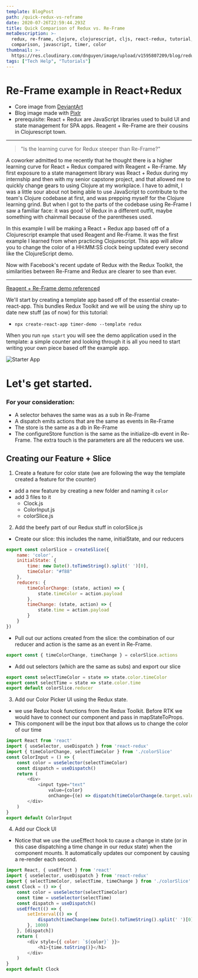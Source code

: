 ```yaml
---
template: BlogPost
path: /quick-redux-vs-reframe
date: 2020-07-26T22:59:44.293Z
title: Quick Comparison of Redux vs. Re-Frame
metaDescription: >-
  redux, re-frame, clojure, clojurescript, cljs, react-redux, tutorial,
  comparison, javascript, timer, color
thumbnail: >-
  https://res.cloudinary.com/dnguyen/image/upload/v1595807209/blog/redux-reframe_vln1sh.jpg
tags: ["Tech Help", "Tutorials"]
---
```

# Re-Frame example in React+Redux
* Core image from [DeviantArt](https://www.deviantart.com/ameij/art/Arm-wrestling-167001658)
* Blog image made with [Pixlr](https://pixlr.com/x/)
* prerequisite: React + Redux are JavaScript libraries used to build UI and state management for SPA apps. Reagent + Re-Frame are their cousins in Clojurescript town.

---
> "Is the learning curve for Redux steeper than Re-Frame?"

A coworker admitted to me recently that he thought there is a higher learning curve for React + Redux compared with Reagent + Re-Frame. My first exposure to a state management library was React + Redux during my internship and then with my senior capstone project, and that allowed me to quickly change gears to using Clojure at my workplace. I have to admit, I was a little sour about not being able to use JavaScript to contribute to the team's Clojure codebase at first, and was prepping myself for the Clojure learning grind. But when I got to the parts of the codebase using Re-Frame I saw a familiar face: it was good 'ol Redux in a different outfit, maybe something with chainmail because of the parentheses used.

In this example I will be making a React + Redux app based off of a Clojurescript example that used Reagent and Re-Frame. It was the first example I learned from when practicing Clojurescript. This app will allow you to change the color of a HH:MM:SS clock being updated every second like the ClojureScript demo.

Now with Facebook's recent update of Redux with the Redux Toolkit, the similarities between Re-Frame and Redux are clearer to see than ever.

---

[Reagent + Re-Frame demo referenced](https://blog.klipse.tech/clojure/2019/02/17/reframe-tutorial.html)

We'll start by creating a template app based off of the essential create-react-app. This bundles Redux Toolkit and we will be using the shiny up to date new stuff (as of now) for this tutorial:
- `npx create-react-app timer-demo --template redux`

When you run `npm start` you will see the demo application used in the template: a simple counter and looking through it is all you need to start writing your own piece based off the example app.

![Starter App](https://res.cloudinary.com/dnguyen/image/upload/v1595808346/blog/reframe-redux/redux-counter_ohs24j.png)

# Let's get started.

### For your consideration:
- A selector behaves the same was as a sub in Re-Frame
- A dispatch emits actions that are the same as events in Re-Frame
- The store is the same as a db in Re-Frame
- The configureStore function is the same as the initialize-db event in Re-Frame. The extra touch is the parameters are all the reducers we use.

## Creating our Feature + Slice
1. Create a feature for color state (we are following the way the template created a feature for the counter)
- add a new feature by creating a new folder and naming it `color`
- add 3 files to it
   - Clock.js
   - ColorInput.js
   - colorSlice.js

2. Add the beefy part of our Redux stuff in colorSlice.js

- Create our slice: this includes the name, initialState, and our reducers
```js
export const colorSlice = createSlice({
    name: 'color',
    initialState: {
        time: new Date().toTimeString().split(' ')[0],
        timeColor: "#f88"
    },
    reducers: {
        timeColorChange: (state, action) => {
            state.timeColor = action.payload
        },
        timeChange: (state, action) => {
            state.time = action.payload
        }
    }
})
```

- Pull out our actions created from the slice: the combination of our reducer and action is the same as an event in Re-Frame.
```js
export const { timeColorChange, timeChange } = colorSlice.actions
```

- Add out selectors (which are the same as subs) and export our slice
```js
export const selectTimeColor = state => state.color.timeColor
export const selectTime = state => state.color.time
export default colorSlice.reducer
```

3. Add our Color Picker UI using the Redux state.
- we use Redux hook functions from the Redux Toolkit. Before RTK we would have to connect our component and pass in mapStateToProps.
- This component will be the input box that allows us to change the color of our time
```js
import React from 'react'
import { useSelector, useDispatch } from 'react-redux'
import { timeColorChange, selectTimeColor } from './colorSlice'
const ColorInput = () => {
    const color = useSelector(selectTimeColor)
    const dispatch = useDispatch()
    return (
        <div>
            <input type="text"
                value={color}
                onChange={(e) => dispatch(timeColorChange(e.target.value))} />
        </div>
    )
}
export default ColorInput
```

4. Add our Clock UI
- Notice that we use the useEffect hook to cause a change in state (or in this case dispatching a time change in our redux state) when the component mounts. It automatically updates our component by causing a re-render each second.

```js
import React, { useEffect } from 'react'
import { useSelector, useDispatch } from 'react-redux'
import { selectTimeColor, selectTime, timeChange } from './colorSlice'
const Clock = () => {
    const color = useSelector(selectTimeColor)
    const time = useSelector(selectTime)
    const dispatch = useDispatch()
    useEffect(() => {
        setInterval(() => {
            dispatch(timeChange(new Date().toTimeString().split(' ')[0]))
        }, 1000)
    }, [dispatch])
    return (
        <div style={{ color: `${color}` }}>
            <h1>{time.toString()}</h1>
        </div>
    )
}
export default Clock
```
